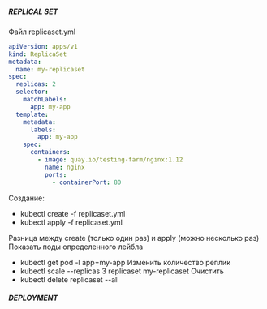 ##### REPLICAL SET
Файл replicaset.yml
``` yml
apiVersion: apps/v1
kind: ReplicaSet
metadata:
  name: my-replicaset
spec:
  replicas: 2
  selector:
    matchLabels:
      app: my-app
  template:
    metadata:
      labels:
        app: my-app
    spec:
      containers:
        - image: quay.io/testing-farm/nginx:1.12
          name: nginx
          ports:
            - containerPort: 80
```
Создание:
- kubectl create -f replicaset.yml
- kubectl apply -f replicaset.yml

Разница между create (только один раз) и apply (можно несколько раз)  
Показать поды определенного лейбла 
- kubectl get pod -l app=my-app
Изменить количество реплик
- kubectl scale --replicas 3 replicaset my-replicaset 
Очистить 
- kubectl delete replicaset --all

##### DEPLOYMENT
